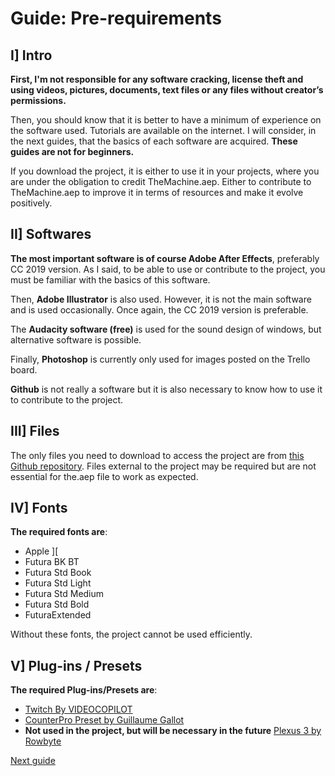# Guide: Pre-requirements

## I] Intro

  **First, I'm not responsible for any software cracking, license theft and using videos, pictures, documents, text files or any files without creator’s permissions.**
  
  Then, you should know that it is better to have a minimum of experience on the software used. Tutorials are available on the internet. I will consider, in the next guides, that the basics of each software are acquired.
  **These guides are not for beginners.**
  
  If you download the project, it is either to use it in your projects, where you are under the obligation to credit TheMachine.aep. Either to contribute to TheMachine.aep to improve it in terms of resources and make it evolve positively.

## II] Softwares

  **The most important software is of course Adobe After Effects**, preferably CC 2019 version.
  As I said, to be able to use or contribute to the project, you must be familiar with the basics of this software.
  
  Then, **Adobe Illustrator** is also used. However, it is not the main software and is used occasionally. Once again, the CC 2019 version is preferable.
  
  The **Audacity software (free)** is used for the sound design of windows, but alternative software is possible.
  
  Finally, **Photoshop** is currently only used for images posted on the Trello board.
  
  **Github** is not really a software but it is also necessary to know how to use it to contribute to the project.

## III] Files

  The only files you need to download to access the project are from [this Github repository](https://github.com/Elarson31/TheMachine.aep-Project). Files external to the project may be required but are not essential for the.aep file to work as expected.

## IV] Fonts

  **The required fonts are**:
  - Apple ][
  - Futura BK BT
  - Futura Std Book
  - Futura Std Light
  - Futura Std Medium
  - Futura Std Bold
  - FuturaExtended
  
  Without these fonts, the project cannot be used efficiently.

## V] Plug-ins / Presets

  **The required Plug-ins/Presets are**:
  - [Twitch By VIDEOCOPILOT](https://www.videocopilot.net/products/twitch/)
  - [CounterPro Preset by Guillaume Gallot](https://www.motion-cafe.com/preset-counterpro)
  - **Not used in the project, but will be necessary in the future** [Plexus 3 by Rowbyte](https://aescripts.com/plexus/)
 
[Next guide](https://github.com/Elarson31/TheMachine.aep-Project/blob/master/Guides/Install.md)
